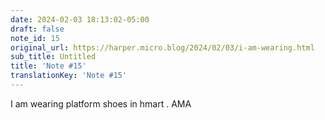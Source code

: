 ```yaml
---
date: 2024-02-03 18:13:02-05:00
draft: false
note_id: 15
original_url: https://harper.micro.blog/2024/02/03/i-am-wearing.html
sub_title: Untitled
title: 'Note #15'
translationKey: 'Note #15'
---
```


I am wearing platform shoes in hmart . AMA